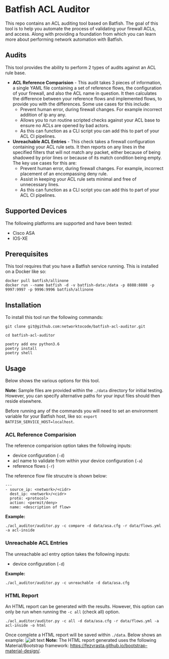 # Batfish ACL Auditor
This repo contains an ACL auditing tool based on Batfish. The goal of this tool is to help you automate the process of validating your firewall ACLs, and access. Along with providing a foundation from which you can learn more about performing network automation with Batfish.

## Audits
This tool provides the ability to perform 2 types of audits against an ACL rule base.

* **ACL Reference Comparision** - This audit takes 3 pieces of information, a single YAML file containing a set of reference flows, the configuration of your firewall, and also the ACL name in question. It then calculates the difference between your reference flows and implemented flows, to provide you with the differences. Some use cases for this include:
  * Prevent human error, during firewall changes. For example incorrect addition of ip any any.
  * Allows you to run routine scripted checks against your ACL base to ensure no ACLs are opened by bad actors.
  * As this can function as a CLI script you can add this to part of your ACL CI pipelines.
* **Unreachable ACL Entries** - This check takes a firewall configuration containing your ACL rule sets. It then reports on any lines in the specified filters that will not match any packet, either because of being shadowed by prior lines or because of its match condition being empty. The key use cases for this are:
  * Prevent human error, during firewall changes. For example, incorrect placement of an encompassing deny rule.
  * Assist in keeping your ACL rule sets minimal and free of unnecessary lines.
  * As this can function as a CLI script you can add this to part of your ACL CI pipelines.

## Supported Devices
The following platforms are supported and have been tested:
* Cisco ASA
* IOS-XE

## Prerequisites
This tool requires that you have a Batfish service running. This is installed on a Docker like so:
```
docker pull batfish/allinone
docker run --name batfish -d -v batfish-data:/data -p 8888:8888 -p 9997:9997 -p 9996:9996 batfish/allinone
```

## Installation
To install this tool run the following commands:
```
git clone git@github.com:networktocode/batfish-acl-auditor.git

cd batfish-acl-auditor

poetry add env python3.6
poetry install
poetry shell
```

## Usage
Below shows the various options for this tool. 

**Note:** Sample files are provided within the `./data` directory for initial testing. However, you can specify alternative paths for your input files should then reside elsewhere.

Before running any of the commands you will need to set an environment variable for your Batfish host, like so: `export BATFISH_SERVICE_HOST=localhost`.

### ACL Reference Comparision
The reference comparision option takes the following inputs:
* device configuration (`-d`)
* acl name to validate from within your device configuration (`-a`)
* reference flows (`-r`)

The reference flow file strucutre is shown below:
```
---
- source_ip: <network>/<cidr>
  dest_ip: <network>/<cidr>
  proto: <protocol>
  action: <permit/deny>
  name: <description of flow>
```
**Example:**

```
./acl_auditor/auditor.py -c compare -d data/asa.cfg -r data/flows.yml -a acl-inside 
```



### Unreachable ACL Entries
The unreachable acl entry option takes the following inputs:
* device configuration (`-d`)

**Example:**
```
./acl_auditor/auditor.py -c unreachable -d data/asa.cfg
```
### HTML Report
An HTML report can be generated with the results. However, this option can only be run when running the `-c all` (check all) option.
```
./acl_auditor/auditor.py -c all -d data/asa.cfg -r data/flows.yml -a acl-inside -o html
```
Once complete a HTML report will be saved within `./data`. Below shows an example:
![alt text](https://github.com/networktocode/batfish-acl-auditor/blob/master/data/report-example.png?raw=true)
**Note:** The HTML report generated uses the following Material/Bootstrap framework: https://fezvrasta.github.io/bootstrap-material-design/.
